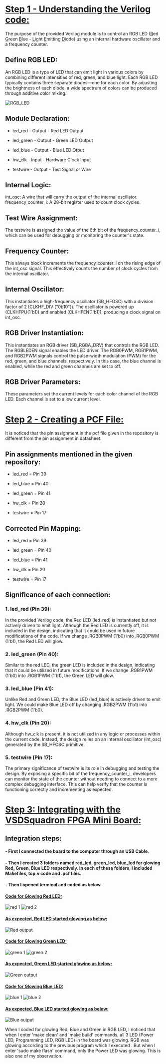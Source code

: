 # <ins> Step 1 - Understanding the Verilog code: </ins>
The purpose of the provided Verilog module is to control an RGB LED (<ins>R</ins>ed <ins>G</ins>reen <ins>B</ins>lue - <ins>L</ins>ight <ins>E</ins>mitting <ins>D</ins>iode) using an internal hardware oscillator and a frequency counter.
## Define RGB LED:
An RGB LED is a type of LED that can emit light in various colors by combining different intensities of red, green, and blue light. Each RGB LED typically contains three separate diodes—one for each color. By adjusting the brightness of each diode, a wide spectrum of colors can be produced through additive color mixing.

![RGB_LED](https://github.com/user-attachments/assets/5dbc127f-7a20-42b3-a758-b813c9400ca6)

## Module Declaration:
- led_red - Output - Red LED Output
* led_green - Output - Green LED Output
+ led_blue - Output - Blue LED Otput
- hw_clk - Input - Hardware Clock Input
* testwire - Output - Test Signal or Wire
## Internal Logic:
int_osc: A wire that will carry the output of the internal oscillator.
frequency_counter_i: A 28-bit register used to count clock cycles.
## Test Wire Assignment:
The testwire is assigned the value of the 6th bit of the frequency_counter_i, which can be used for debugging or monitoring the counter's state.
## Frequency Counter:
This always block increments the frequency_counter_i on the rising edge of the int_osc signal. This effectively counts the number of clock cycles from the internal oscillator.
## Internal Oscillator:
This instantiates a high-frequency oscillator (SB_HFOSC) with a division factor of 2 (CLKHF_DIV ("0b10")). The oscillator is powered up (CLKHFPU(1'b1)) and enabled (CLKHFEN(1'b1)), producing a clock signal on int_osc.
## RGB Driver Instantiation:
This instantiates an RGB driver (SB_RGBA_DRV) that controls the RGB LED. The RGBLEDEN signal enables the LED driver. The RGB0PWM, RGB1PWM, and RGB2PWM signals control the pulse-width modulation (PWM) for the red, green, and blue channels, respectively. In this case, the blue channel is enabled, while the red and green channels are set to off.
## RGB Driver Parameters:
These parameters set the current levels for each color channel of the RGB LED. Each channel is set to a low current level.

# <ins> Step 2 - Creating a PCF File: </ins>
It is noticed that the pin assignment in the pcf file given in the repository is different from the pin assignment in datasheet.
## Pin assignments mentioned in the given repository:
- led_red = Pin 39
* led_blue = Pin 40
+ led_green = Pin 41
- hw_clk = Pin 20
* testwire = Pin 17
## Corrected Pin Mapping:
- led_red = Pin 39
* led_green = Pin 40
+ led_blue = Pin 41
- hw_clk = Pin 20
* testwire = Pin 17
## Significance of each connection:
### 1. led_red (Pin 39):
In the provided Verilog code, the Red LED (led_red) is instantiated but not actively driven to emit light. Although the Red LED is currently off, it is included in the design, indicating that it could be used in future modifications of the code. If we change .RGB0PWM (1'b0) into .RGB0PWM (1'b1), the Red LED will glow.
### 2. led_green (Pin 40):
Similar to the red LED, the green LED is included in the design, indicating that it could be utilized in future modifications. If we change .RGB1PWM (1'b0) into .RGB1PWM (1'b1), the Green LED will glow.
### 3. led_blue (Pin 41):
Unlike Red and Green LED, the Blue LED (led_blue) is actively driven to emit light. We could make Blue LED off by changing .RGB2PWM (1'b1) into .RGB2PWM (1'b0).
### 4. hw_clk (Pin 20):
Although hw_clk is present, it is not utilized in any logic or processes within the current code. Instead, the design relies on an internal oscillator (int_osc) generated by the SB_HFOSC primitive.
### 5. testwire (Pin 17):
The primary significance of testwire is its role in debugging and testing the design. By exposing a specific bit of the frequency_counter_i, developers can monitor the state of the counter without needing to connect to a more complex debugging interface. This can help verify that the counter is functioning correctly and incrementing as expected.

# <ins> Step 3: Integrating with the VSDSquadron FPGA Mini Board: </ins>
## Integration steps:
#### - First I connected the board to the computer through an USB Cable.
#### - Then I created 3 folders named red_led, green_led, blue_led for glowing Red, Green, Blue LED respectively. In each of these folders, I included Makefiles, top.v code and .pcf files.
#### - Then I opened terminal and coded as below.
  #### <ins> Code for Glowing Red LED: </ins>
  ![red 1](https://github.com/user-attachments/assets/6e17810d-4594-492a-b783-2320578594b5)
  ![red 2](https://github.com/user-attachments/assets/cd41e617-1238-4011-bb76-d9a33ba12680)
  #### <ins> As expected, Red LED started glowing as below: </ins>
  
  ![Red output](https://github.com/user-attachments/assets/75c73a8d-71ab-4162-9d15-331e8975f59a)
  #### <ins> Code for Glowing Green LED: </ins>
  ![green 1](https://github.com/user-attachments/assets/fe0f391a-7ca0-4ee1-a25b-dcc4f10c8087)
  ![green 2](https://github.com/user-attachments/assets/67b79cd0-4580-496c-b7d7-d70997914e4f)
  #### <ins> As expected, Green LED started glowing as below: </ins>
  
  ![Green output](https://github.com/user-attachments/assets/97f215ee-ec1d-40be-8c28-971bdeb95f15)
  #### <ins> Code for Glowing Blue LED: </ins>
  ![blue 1](https://github.com/user-attachments/assets/1e4b340c-e94d-4682-a582-cfc9d0d2bb75)
  ![blue 2](https://github.com/user-attachments/assets/5742efa6-e41e-43d9-8316-63cab9c2b46d)
  #### <ins> As expected, Blue LED started glowing as below: </ins>
  
  ![Blue output](https://github.com/user-attachments/assets/f358ed8f-064b-4d53-8ff5-148c7d32b106)

  When I coded for glowing Red, Blue and Green in RGB LED, I noticed that when I enter 'make clean' and 'make build' commands, all 3 LED (Power LED, Programming LED, RGB LED) in the board was glowing. RGB was glowing according to the previous program which I executed . But when I enter 'sudo make flash' command, only the Power LED was glowing. This is also one of my observation.
